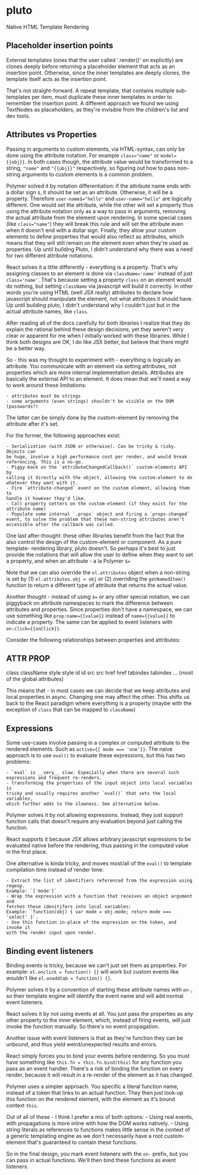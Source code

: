 # pluto
Native HTML Template Rendering

## Placeholder insertion points
External templates (ones that the user called '.render()' on explicitly) are
clones deeply before returning a placeholder element that acts as an insertion
point. Otherwise, since the inner templates are deeply clones, the template
itself acts as the insertion point.

That's not straight-forward. A repeat template, that contains multiple
sub-templates per item, must duplicate these inner templates in order to
remember the insertion point. A different approach we found we using TextNodes
as placeholders, as they're invisible from the children's list and dev tools.

## Attributes vs Properties

Passing in arguments to custom elements, via HTML-syntax, can only be done
using the attribute notation. For example `class="name"` or `model={{obj}}`.
In both cases though, the attribute value would be transformed to a string,
`"name"` and `"{{obj}}"` respectively, so figuring out how to pass non-string
arguments to custom elements is a common problem.

Polymer solved it by notation differentiation: if the attribute name ends with a
dollar sign `$`, it should be set as an attribute. Otherwise, it will be a
property. Therefore `user-name$="hello"` and `user-name="hello"` are logically
different. One would set the attribute, while the other will set a property thus
using the attribute notation only as a way to pass in arguments, removing the
actual attribute from the element upon rendering. In some special cases (like
`class="name"`) they will break this rule and will set the attribute even when
it doesn't end with a dollar sign. Finally, they allow your custom elements to
define properties that would also reflect as attributes, which means that they
will still remain on the element even when they're used as properties. Up until
building Pluto, I didn't understand why there was a need for two different
attribute notations.

React solves it a little differently - everything is a property. That's why
assigning classes to an element is done via `className='name'` instead of just
`class='name'`. That's because setting a property `class` on an element would do
nothing, but setting `className` via javascript will build it correctly. In
other words you're using HTML (well JSX really) attributes to declare how
javascript should manipulate the element, not what attributes it should have. Up
until building pluto, I didn't understand why I couldn't just but in the actual
attribute names, like `class`.

After reading all of the docs carefully for both libraries I realize that they
do explain the rational behind these design decisions, yet they weren't very
clear or apparent for me when I initially worked with these libraries. While I
think both designs are OK, I do like JSX better, but believe that there might be
a better way.

So - this was my thought to experiment with - everything is logically an
attribute. You communicate with an element via setting attributes, not
properties which are more internal implementation details. Attributes are
basically the external API to an element. It does mean that we'll need a way to
work around these limitations:

    - attributes must be strings
    - some arguments (even strings) shouldn't be visible on the DOM (passwords?)

The latter can be simply done by the custom-element by removing the attribute
after it's set.

For the former, the following approaches exist:

    - Serialization (with JSON or otherwise). Can be tricky & risky. Objects can
    be huge, involve a high performance cost per render, and would break
    referencing. This is a no-go.
    - Piggy-back on the `attributeChangedCallback()` custom-elements API by
    calling it directly with the object, allowing the custom-element to do
    whatever they want with it.
    - Fire `attribute-changed` event on the custom element, allowing them to
    handle it however they'd like.
    - Call property setters on the custom-element (if they exist for the
    attribute name)
    - Populate some internal `.props` object and firing a `props-changed`
    event, to solve the problem that these non-string attributes aren't
    accessible after the callback was called.

One last after-thought: these other libraries benefit from the fact that the
also control the design of the custom-element or component. As a pure template-
rendering library, pluto doesn't. So perhaps it's best to just provide the
notations that will allow the user to define when they want to set a property,
and when an attribute - a la Polymer `$=`

Note that we can also override the `el.attributes` object when a non-string is
set by (1) `el.attributes.obj = obj` or (2) overriding the `getNamedItem()`
function to return a different type of attribute that returns the actual value.

Another thought - instead of using `$=` or any other special notation, we can
piggyback on attribute namespaces to mark the difference between attributes and
properties. Since properties don't have a namespace, we can use something like
`prop:name={{value}}` instead of `name={{value}}` to indicate a property. The
same can be applied to event listeners with `on:click={{onClick}}`.

Consider the following relationships between properties and attributes:

ATTR            PROP
--------------------
class           className
style           style
id              id
src             src
href            href
tabindex        tabindex
...
(most of the global attributes)


This means that - in most cases we can decide that we keep attributes and local
properties in async. Changing one may affect the other. This shifts us back to
the React paradigm where everything is a property (maybe with the exception of
`class` that can be mapped to `className`)




## Expressions

Some use-cases involve passing in a complex or computed attribute to the
rendered elements. Such as `active={{ mode === 'one'}}`. The naive approach is
to use `eval()` to evaluate these expressions, but this has two problems:

    - `eval` is __very__ slow. Especially when there are several such
    expressions and frequent re-renders.
    - transforming the properties of the input object into local variables is
    tricky and usually requires another `eval()` that sets the local variables,
    which further adds to the slowness. See alternative below.

Polymer solves it by not allowing expressions. Instead, they just support
function calls that doesn't require any evaluation beyond just calling the
function.

React supports it because JSX allows arbitrary javascript expressions to be
evaluated native before the rendering, thus passing in the computed value in the
first place.

One alternative is kinda tricky, and moves most/all of the `eval()` to template
compilation time instead of render time:

    - Extract the list of identifiers referenced from the expression using
    regexp.
    Example: `['mode']`
    - Wrap the expression with a function that receives an object argument and
    fetches these idenitifers into local variables:
    Example: `function(obj) { var mode = obj.mode; return mode === 'select' }`.
    - Use this function in-place of the expression on the token, and invoke it
    with the render input upon render.

## Binding event listeners

Binding events is tricky, because we can't just set them as properties. For
example: `el.onclick = function() {}` will work but custom events like wouldn't
like `el.onaddtab = function() {}`.

Polymer solves it by a convention of starting these attribute names with `on-`,
so their template engine will identify the event name and will add normal
event listeners.

React solves it by not using events at all. You just pass the properties as any
other property to the inner element, which, instead of firing events, will just
invoke the function manually. So there's no event propagation.

Another issue with event listeners is that as they're function they can be
unbound, and thus yield weird/unexpected results and errors.

React simply forces you to bind your events before rendering. So you must have
something like `this.fn = this.fn.bind(this)` for any function you pass as an
event handler. There's a risk of binding the function on every render, because
it will result in a re-render of the element as it has changed.

Polymer uses a simpler approach. You specific a literal function name, instead
of a token that links to an actual function. They then just look-up this
function on the rendered element, with the element as it's bound context `this`.

Out of all of these - I think I prefer a mix of both options:
    - Using real events, with propagations is more inline with how the DOM
    works natively.
    - Using string literals as references to functions makes little sense in the
    context of a generic templating engine as we don't necessarily have a
    root custom-element that's guaranteed to contain these functions.

So in the final design, you mark event listeners with the `on-` prefix, but you
can pass in actual functions. We'll then bind these functions as event
listeners.
